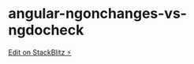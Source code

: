 # angular-ngonchanges-vs-ngdocheck

[Edit on StackBlitz ⚡️](https://stackblitz.com/edit/angular-ivy-tmt4xa)